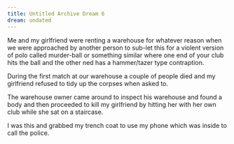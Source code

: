 ```yaml
---
title: Untitled Archive Dream 6
dream: undated
---
```


Me and my girlfriend were renting a warehouse for whatever reason when we were approached by another person to sub-let this for a violent version of polo called murder-ball or something similar where one end of your club hits the ball and the other ned has a hammer/tazer type contraption.

During the first match at our warehouse a couple of people died and my girlfriend refused to tidy up the corpses when asked to.

The warehouse owner came around to inspect his warehouse and found a body and then proceeded to kill my girlfriend by hitting her with her own club while she sat on a staircase.

I was this and grabbed my trench coat to use my phone which was inside to call the police.